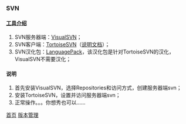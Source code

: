 ### SVN

#### [工具介绍](http://subversion.apache.org/packages.html)
1. SVN服务器端：[VisualSVN](https://www.visualsvn.com/)；
2. SVN客户端：[TortoiseSVN](https://tortoisesvn.net/)（[说明文档](https://tortoisesvn.net/docs/release/TortoiseSVN_zh_CN/index.html)）；
3. SVN汉化包：[LanguagePack](https://tortoisesvn.net/)，该汉化包是针对TortoiseSVN的汉化，VisualSVN不需要汉化；

#### 说明
1. 首先安装VisualSVN，选择Repositories和访问方式，创建服务器端svn；
2. 安装TortoiseSVN，设置并访问服务器端svn；
2. 正常操作。。。你想秀也可以……


[首页](../../README.md)  [版本管理](VersionControl.md)
